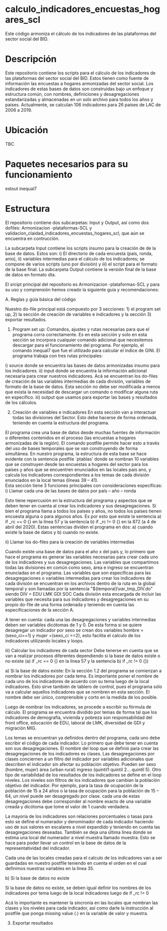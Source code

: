 ﻿# calculo_indicadores_encuestas_hogares_scl
Este código armoniza el cálculo de los indicadores de las plataformas del sector social del BID.

# Descripción

Este repositorio contiene los scripts para el cálculo de los indicadores de las plataformas del sector social del BID. Estos tienen como fuente de información las encuestas a hogares armonizadas del sector social. Los indicadores de estas bases de datos son construidas bajo un enfoque y estructura común, con nombres, definiciones y desagregaciones estandarizadas y almacenadas en un solo archivo para todos los años y países. Actualmente, se calculan 106 indicadores para 26 países de LAC de 2006 a 2019. 

# Ubicación
TBC

# Paquetes necesarios para su funcionamiento

estout
inequal7

# Estructura

El repositorio contiene dos subcarpetas: Input y Output, así como dos dofiles: Armonizacion -plataformas-SCL y validacion_claidad_indicadores_encuestas_hogares_scl, que aún se encuentra en contrucción.

La subcarpeta Input contiene los scripts insumo para la creación de de la base de datos. Estos son: i) El directorio de cada encuesta (país, ronda, anio), ii) variables intermedias para el cálculo de los indicadores; se compone de varios scripts (uno por división) y iii) el script para el formato de la base final.
La subcarpeta Output contiene la versión final de la base de datos en formato dta. 

El srcipt principal del repositorio es Armonizacion -plataformas-SCL y para su uso y comprensión hemos creado la siguiente guía y recomendaciones:

A.	Reglas y gúia básica del código 

Nuestro do-file principal está compuesto por 3 secciones: 1) el program set up, 2) la sección de creación de variables e indicadores y la sección 3) exportar resultados. 

1.	Program set up: Comandos, ajustes y rutas necesarias para que el programa corra correctamente. 
Es en esta sección y solo en esta sección se incorpora cualquier comando adicional que necesitemos descargar para el funcionamiento del programa. Por ejemplo, el comando inequal7 que fue el utilizado para calcular el índice de GINI.
El programa trabaja con tres rutas principales: 

i)	source donde se encuentra las bases de datos armonizadas insumo para los indicadores.
ii)	input donde se encuentra la información adicional necesaria para crear nuestros indicadores. Acá se encuentran los do-files de creación de las variables intermedias de cada división, variables de formato de la base de datos. 
Esta sección no debe ser modificada a menos que exista la necesidad de descargar un comando o modificar alguna ruta en específico.
iii) output que usamos para exportar las bases y resultados de los cálculos.

2.	Creación de variables e indicadores
En esta sección van a interactuar todas las divisiones del Sector. Esto debe hacerse de forma ordenada, teniendo en cuenta la estructura del programa. 

El programa crea una base de datos desde muchas fuentes de información o diferentes contenidos en el proceso (las encuestas a hogares armonizadas de la región). El comando postfile permite hacer esto a través del uso de bases temporales que se van construyendo de forma simultánea. 
En nuestro programa, la estructura de esta base se hace evidente con la sentencia postfile `ptablas' donde se nombran 10 variables que se construyen desde las encuestas a hogares del sector para los países y años que se encuentren enunciados en las locales pais ano, y calcula los indicadores correspondientes a los temas de cada división enunciados en la local temas (líneas 39 – 41).  
Esta sección tiene 3 funciones principales con consideraciones específicas:
i)	Llamar cada una de las bases de datos por país – año – ronda

Esto tiene repercusión en la estructura del programa y aspectos que se deben tener en cuenta al crear los indicadores y sus desagregaciones. Si bien el programa llama a todos los países y años, no todos los países tienen encuesta alguna o para algunos años. Es por esto que existe la sentencia a) if _rc == 0 {} en la línea 57 y la sentencia b) if _rc != 0  {} en la 872 (a 4 de abril del 2020).
Estas sentencias dividen el programa en dos: a) cuando existe la base de datos y b) cuando no existe.

ii)	Llamar los do-files para la creación de variables intermedias

Cuando existe una base de datos para el año x del país y, lo primero que hace el programa es generar las variables necesarias para crear cada uno de los indicadores y sus desagregaciones. Las variables que compartimos todas las divisiones en común como sexo, área e ingreso se encuentran enunciadas en el programa. Las variables que son específicas para las desagregaciones o variables intermedias para crear los indicadores de cada división se encuentran en los archivos dentro de la ruta en la global temporal y son llamadas por la sentencia "${temporal}\var_tmp_DIV.do" siendo DIV = EDU LMK GDI SOC
Cada división esta encargada de incluir las variables que necesita para sus indicadores y desagregaciones en su propio do-file de una forma ordenada y teniendo en cuenta las especificaciones de la sección A.

A tener en cuenta: cada una las desagregaciones y variables intermedias deben ser variables dicótomas de 1 y 0. De esta forma si se quiere desagregar un indicador por sexo se crean dos variables hombre = (sexo_ci==1) y mujer =(sexo_ci ==2), esto facilita el calculo de los indicadores utilizando locales y loops.

iii)	Calcular los indicadores de cada sector
Debe tenerse en cuenta que se van a realizar procesos diferentes dependiendo si la base de datos existe o no existe (a) if _rc == 0 {} en la línea 57 y la sentencia b) if _rc != 0  {})

a)	Si la base de datos existe:
En la sección 1.2 del programa se comienzan a nombrar los indicadores por cada tema. Es importante poner el nombre de cada uno de los indicadores de acuerdo con su tema luego de la local indicadores. Esto sirve también de tablero de control, pues el programa sólo va a calcular aquellos indicadores que se nombren en esta sección. El nombre debe ser único, comprensible y corto en la medida de los posible. 

Luego de nombrar los indicadores, se procede a escribir su fórmula de cálculo. El programa se encuentra dividido por temas de forma tal que los indicadores de demografía, vivienda y pobreza son responsabilidad del front office, educación de EDU, laboral de LMK, diversidad de GDI y migración MIG.

Los temas se encuentran ya definidos dentro del programa, cada uno debe escribir el código de cada indicador. Lo primero que debe tener en cuenta son sus desagregaciones. El nombre del loop que se definió para crear las desagregaciones de los indicadores es clases. Las desagregaciones por clases conciernen a un filtro del indicador por variables adicionales que describen el indicador sin afectar su población objetivo. Pueden ser sexo (hombre, mujer) área (urban rural) ingreso (quintil1 quintil 2… quintil 5).
Otro tipo de variabilidad de los resultados de los indicadores se define en el loop niveles. Los niveles son filtros de los indicadores que cambian la población objetivo del indicador. Por ejemplo, para la tasa de ocupación de la población de 15 a 24 años o la tasa de ocupación para la población de 15 – 64, un nivel puede ser desagregado por clase. 
cada una de estas desagregaciones debe corresponder al nombre exacto de una variable creada y dicótoma que tome el valor de 1 cuando verdadera.

La mayoría de los indicadores son relaciones porcentuales o tasas 
para esto se define el numerador y denominador de cada indicador haciendo uso de sus valores en escalares a nivel expandido y teniendo en cuenta las desagregaciones deseadas.
También se deja una última línea donde se estima una local del numerador a nivel muestra llamado muestra. Esto se hace para poder llevar un control en la base de datos de la representatividad del indicador. 

Cada una de las locales creadas para el calculo de los indicadores van a ser guardadas en nuestro postfile teniendo en cuenta el orden en el cual definimos nuestras variables en la línea 35. 

b)	Si la base de datos no existe 

Si la base de datos no existe, se deben igual definir los nombres de los indicadores por tema luego de la local indicadores luego de if _rc != 0

Acá lo importante es mantener la sincronía en las locales que nombran las clases y los niveles para cada indicador, así como darle la instrucción al postfile que ponga missing value (.) en la variable de valor y muestra.

3.	Exportar resultados 

